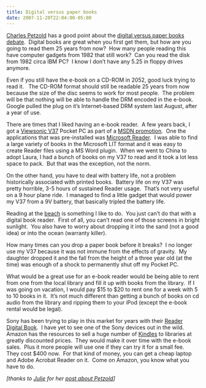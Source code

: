 ```yaml
---
title: Digital versus paper books
date: 2007-11-20T22:04:00-05:00
---
```

[Charles Petzold](http://en.wikipedia.org/wiki/Charles_Petzold) has a good point about the [digital versus paper books debate](http://www.charlespetzold.com/blog/2007/11/201225.html).  Digital books are great when you first get them, but how are you going to read them 25 years from now?  How many people reading this have computer gadgets from 1982 that still work?  Can you read the disk from 1982 circa IBM PC?  I know I don&#8217;t have any 5.25 in floppy drives anymore.

Even if you still have the e-book on a CD-ROM in 2052, good luck trying to read it.   The CD-ROM format should still be readable 25 years from now because the size of the disc seems to work for most people.  The problem will be that nothing will be able to handle the DRM encoded in the e-book.  Google pulled the plug on it&#8217;s Internet-based DRM system last August, after a year of use.

There are times that I liked having an e-book reader.  A few years back, I got a [Viewsonic V37](http://www.viewsonic.com/support/mobilewireless/pocketpc/pocketpcv37/) Pocket PC as part of a [MSDN promotion](http://www.microsoft.com/canada/media/releases/04_24_2003_3.mspx).  One the applications that was pre-installed was [Microsoft Reader](http://www.microsoft.com/Reader/default.mspx).  I was able to find a large variety of books in the Microsoft LIT format and it was easy to create Reader files using a MS Word plugin.  When we went to China to adopt Laura, I had a bunch of books on my V37 to read and it took a lot less space to pack.  But that was the exception, not the norm.

On the other hand, you have to deal with battery life, not a problem historically associated with printed books.  Battery life on my V37 was pretty horrible, 3-5 hours of sustained Reader usage.  That&#8217;s not very useful on a 9 hour plane ride.  I managed to find a little gadget that would power my V37 from a 9V battery, that basically tripled the battery life.

Reading at the [beach](http://www.outerbanks.com/corolla/) is something I like to do.  You just can&#8217;t do that with a digital book reader.  First of all, you can&#8217;t read one of those screens in bright sunlight.  You also have to worry about dropping it into the sand (not a good idea) or into the ocean (warranty killer).  

How many times can you drop a paper book before it breaks?  I no longer use my V37 because it was not immune from the effects of gravity.  My daughter dropped it and the fall from the height of a three year old (at the time) was enough of a shock to permanently shut off my Pocket PC. 

What would be a great use for an e-book reader would be being able to rent from one from the local library and fill it up with books from the library.  If I was going on vacation, I would pay $15 to $20 to rent one for a week with 5 to 10 books in it.  It&#8217;s not much different than getting a bunch of books on cd audio from the library and ripping them to your iPod (except the e-book rental would be legal).  

Sony has been trying to play in this market for years with their [Reader Digital Book](http://www.sonystyle.com/webapp/wcs/stores/servlet/CategoryDisplay?catalogId=10551&storeId=10151&langId=-1&categoryId=16184&XID=O:sony%20ebook%20reader:corp_read_gglsrch).  I have yet to see one of the Sony devices out in the wild.  Amazon has the resources to sell a huge number of [Kindles](http://www.amazon.com/gp/product/B000FI73MA) to libraries at greatly discounted prices.  They would make it over time with the e-book sales.  Plus it more people will use one if they can try it for a small fee.  They cost $400 now.  For that kind of money, you can get a cheap laptop and Adobe Acrobat Reader on it.  Come on Amazon, you know what you have to do.  

_[thanks to [Julie](http://weblogs.asp.net/JLerman/Pages/4931.aspx) for her [post about Petzold](http://www.thedatafarm.com/blog/2007/11/20/PaperBooksFromMyColdDeadHands.aspx)]_
